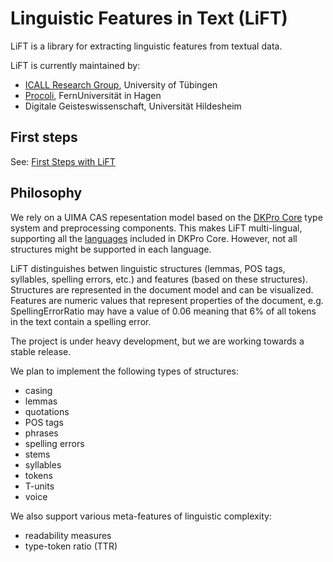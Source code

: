 # Linguistic Features in Text (LiFT)

LiFT is a library for extracting linguistic features from textual data.

LiFT is currently maintained by:
* [ICALL Research Group](http://icall-research.de), University of Tübingen
* [Procoli](https://www.fernuni-hagen.de/computerlinguistik/), FernUniversität in Hagen
* Digitale Geisteswissenschaft, Universität Hildesheim

## First steps

See: [First Steps with LiFT](docs/first-steps.md)

## Philosophy
We rely on a UIMA CAS repesentation model based on the [DKPro Core](https://dkpro.github.io/dkpro-core/) type system and preprocessing components.
This makes LiFT multi-lingual, supporting all the [languages](https://dkpro.github.io/dkpro-core/releases/2.2.0/docs/model-reference.html) included in DKPro Core.
However, not all structures might be supported in each language.

LiFT distinguishes betwen linguistic structures (lemmas, POS tags, syllables, spelling errors, etc.) and features (based on these structures).
Structures are represented in the document model and can be visualized.
Features are numeric values that represent properties of the document, e.g. SpellingErrorRatio may have a value of 0.06 meaning that 6% of all tokens in the text contain a spelling error.

The project is under heavy development, but we are working towards a stable release.

We plan to implement the following types of structures:
* casing
* lemmas
* quotations
* POS tags
* phrases
* spelling errors
* stems
* syllables
* tokens
* T-units
* voice

We also support various meta-features of linguistic complexity:
* readability measures
* type-token ratio (TTR)


